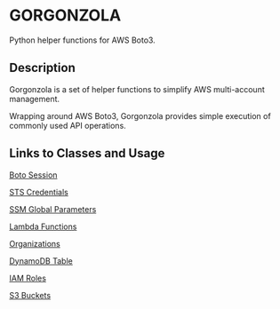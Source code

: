 # GORGONZOLA

Python helper functions for AWS Boto3.

## Description

Gorgonzola is a set of helper functions to simplify AWS multi-account management.

Wrapping around AWS Boto3, Gorgonzola provides simple execution of commonly used API operations.

## Links to Classes and Usage

[ Boto Session ](docs/BotoSession.md)

[ STS Credentials ](docs/STSCredentials.md)

[ SSM Global Parameters ](docs/SSMGlobalParameters)

[ Lambda Functions ](docs/LambdaFunctions)

[ Organizations ](docs/Organizations.md)

[ DynamoDB Table ](docs/DynamoDBTable.md)

[ IAM Roles ](docs/IAMRoles.md)

[ S3 Buckets ](docs/S3Buckets.md)

